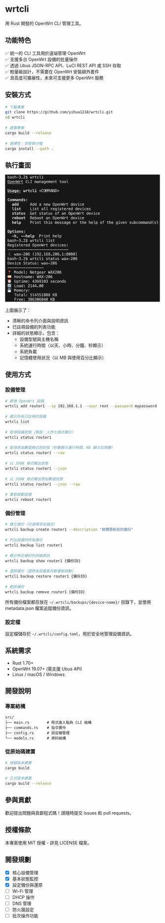 # wrtcli

用 Rust 開發的 OpenWrt CLI 管理工具。

## 功能特色

✅ 統一的 CLI 工具用於遠端管理 OpenWrt  
✅ 支援多台 OpenWrt 設備的批量操作  
✅ 透過 Ubus JSON-RPC API、LuCI REST API 或 SSH 存取  
✅ 輕量級設計，不需要在 OpenWrt 安裝額外套件  
✅ 具高度可擴展性，未來可支援更多 OpenWrt 服務

## 安裝方式

```bash
# 下載專案
git clone https://github.com/yihua1218/wrtcli.git
cd wrtcli

# 建置專案
cargo build --release

# 選擇性：安裝執行檔
cargo install --path .
```

## 執行畫面

![wrtcli 執行範例](docs/screenshots/wrtcli_execution.png)

上圖展示了：
- 清晰的命令列介面與說明資訊
- 已註冊設備的列表功能
- 詳細的狀態顯示，包含：
  - 設備型號與主機名稱
  - 系統運行時間（以天、小時、分鐘、秒顯示）
  - 系統負載
  - 記憶體使用狀況（以 MB 與使用百分比顯示）

## 使用方式

### 設備管理

```bash
# 新增 OpenWrt 設備
wrtcli add router1 --ip 192.168.1.1 --user root --password mypassword

# 顯示所有已註冊的設備
wrtcli list

# 取得設備狀態（預設：人性化格式顯示）
wrtcli status router1

# 取得原始數值格式的狀態（秒數顯示運行時間，KB 顯示記憶體）
wrtcli status router1 --raw

# 以 JSON 格式輸出狀態
wrtcli status router1 --json

# 以 JSON 格式輸出原始數值狀態
wrtcli status router1 --json --raw

# 重新啟動設備
wrtcli reboot router1
```

### 備份管理

```bash
# 建立備份（可選擇添加描述）
wrtcli backup create router1 --description "韌體更新前的備份"

# 列出設備的所有備份
wrtcli backup list router1

# 顯示特定備份的詳細資訊
wrtcli backup show router1 {備份ID}

# 還原備份（還原後設備會自動重新啟動）
wrtcli backup restore router1 {備份ID}

# 刪除備份
wrtcli backup remove router1 {備份ID}
```

所有備份檔案都存放在 `~/.wrtcli/backups/{device-name}/` 目錄下，並使用 metadata.json 檔案追蹤備份資訊。

### 設定檔

設定檔儲存於 `~/.wrtcli/config.toml`，用於安全地管理設備資訊。

## 系統需求

- Rust 1.70+
- OpenWrt 19.07+ (需支援 Ubus API)
- Linux / macOS / Windows

## 開發說明

### 專案結構

```
src/
├── main.rs        # 程式進入點與 CLI 結構
├── commands.rs    # 指令實作
├── config.rs      # 設定檔管理
└── models.rs      # 資料結構
```

### 從原始碼建置

```bash
# 偵錯版本建置
cargo build

# 正式版本建置
cargo build --release
```

## 參與貢獻

歡迎提出問題與貢獻程式碼！請隨時提交 issues 和 pull requests。

## 授權條款

本專案使用 MIT 授權 - 詳見 LICENSE 檔案。

## 開發規劃

- [x] 核心設備管理
- [x] 基本狀態監控
- [x] 設定備份與還原
- [ ] Wi-Fi 管理
- [ ] DHCP 操作
- [ ] DNS 管理
- [ ] 防火牆設定
- [ ] 批次操作功能
